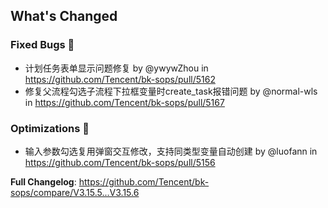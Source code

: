 <!-- Release notes generated using configuration in .github/release.yml at master -->

## What's Changed
### Fixed Bugs 👾
* 计划任务表单显示问题修复 by @ywywZhou in https://github.com/Tencent/bk-sops/pull/5162
* 修复父流程勾选子流程下拉框变量时create_task报错问题 by @normal-wls in https://github.com/Tencent/bk-sops/pull/5167

### Optimizations 🦾
* 输入参数勾选复用弹窗交互修改，支持同类型变量自动创建 by @luofann in https://github.com/Tencent/bk-sops/pull/5156


**Full Changelog**: https://github.com/Tencent/bk-sops/compare/V3.15.5...V3.15.6